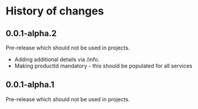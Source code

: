 # History of changes

## 0.0.1-alpha.2

Pre-release which should not be used in projects.
* Adding additional details via /info.
* Making productId mandatory - this should be populated for all services

## 0.0.1-alpha.1

Pre-release which should not be used in projects.
